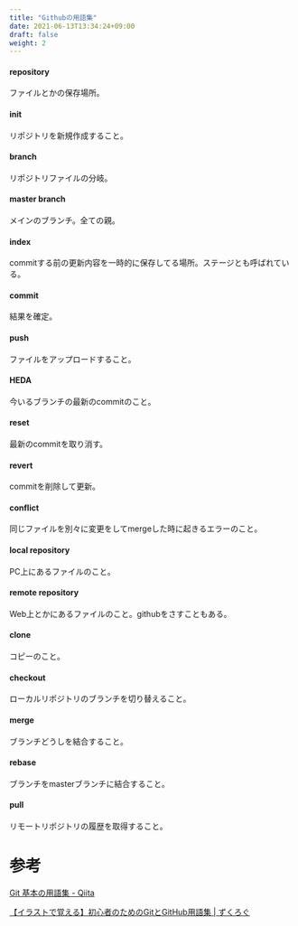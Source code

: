 ```yaml
---
title: "Githubの用語集"
date: 2021-06-13T13:34:24+09:00
draft: false
weight: 2
---
```

#### repository
ファイルとかの保存場所。

#### init
リポジトリを新規作成すること。

#### branch
リポジトリファイルの分岐。

#### master branch
メインのブランチ。全ての親。

#### index
commitする前の更新内容を一時的に保存してる場所。ステージとも呼ばれている。

#### commit
結果を確定。

#### push
ファイルをアップロードすること。

#### HEDA
今いるブランチの最新のcommitのこと。

#### reset
最新のcommitを取り消す。

#### revert
commitを削除して更新。

#### conflict
同じファイルを別々に変更をしてmergeした時に起きるエラーのこと。

#### local repository
PC上にあるファイルのこと。

#### remote repository
Web上とかにあるファイルのこと。githubをさすこともある。

#### clone
コピーのこと。

#### checkout
ローカルリポジトリのブランチを切り替えること。

#### merge
ブランチどうしを結合すること。

#### rebase
ブランチをmasterブランチに結合すること。

#### pull
リモートリポジトリの履歴を取得すること。

# 参考
[Git 基本の用語集 - Qiita](https://qiita.com/toshi_um/items/72c9d929a600323b2e77)

[【イラストで覚える】初心者のためのGitとGitHub用語集 | ずくろぐ](https://zukulog098r.com/git/)